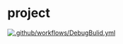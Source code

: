 # project
[![.github/workflows/DebugBulid.yml](https://github.com/hibiki128/myEngine/actions/workflows/DebugBulid.yml/badge.svg)](https://github.com/hibiki128/myEngine/actions/workflows/DebugBulid.yml)
